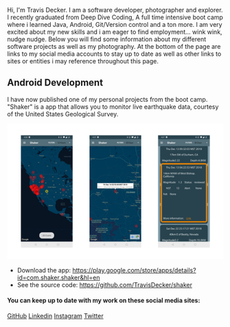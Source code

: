 Hi, I'm Travis Decker. I am a software developer, photographer and explorer. I recently graduated from Deep Dive Coding, A full time intensive boot camp where i learned Java, Android, Git/Version control and a ton more. I am very excited about my new skills and i am eager to find employment... wink wink, nudge nudge. 
Below you will find some information about my different software projects as well as my photography. At the bottom of the page are links to my social media accounts to stay up to date as well as other links to sites or entities i may reference throughout this page.

## Android Development
I have now published one of my personal projects from the boot camp. "Shaker" is a app that allows you to monitor live earthquake data, courtesy of the United States Geological Survey.


![Shaker Screenshots](/resources/shaker/ShakerScreenshots.png)

- Download the app: https://play.google.com/store/apps/details?id=com.shaker.shaker&hl=en
- See the source code: https://github.com/TravisDecker/shaker


#### You can keep up to date with my work on these social media sites:
[GitHub](https://github.com/TravisDecker)
[Linkedin](https://www.linkedin.com/in/travis-decker-9a86a9169/)
[Instagram](https://www.instagram.com/straylensephotography/)
[Twitter](https://twitter.com/T_Ravosaurus)

